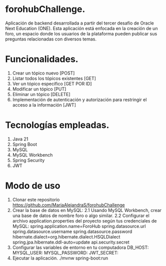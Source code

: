 # forohubChallenge.
Aplicación de backend desarrollada a partir del tercer desafío de Oracle Next Education (ONE). Esta aplicación está enfocada en la creación de un foro, un espacio donde los usuarios de la plataforma pueden publicar sus preguntas relacionadas con diversos temas.
# Funcionalidades.
1. Crear un tópico nuevo [POST]
2. Listar todos los tópicos existentes [GET]
3. Ver un tópico específico [GET POR ID]
4. Modificar un tópico [PUT]
5. Eliminar un tópico [DELETE]
6. Implementación de autenticación y autorización para restringir el acceso a la información [JWT]
# Tecnologías empleadas.
1.  Java 21
2.  Spring Boot
3.  MySQL
4.  MySQL Workbench
5.  Spring Security
6.  JWT
# Modo de uso
1. Clonar este repositorio https://github.com/MariaAlejandraS/forohubChallenge
2. Crear la base de datos en MySQL:
   2.1 Usando MySQL Workbench, crear una base de datos de nombre foro o algo similar.
   2.2 Configurar el archivo application.properties del proyecto según tus credenciales de MySQL:
   spring.application.name=ForoHub
   spring.datasource.url
   spring.datasource.username
   spring.datasource.password
   hibernate.dialect=org.hibernate.dialect.HSQLDialect
   spring.jpa.hibernate.ddl-auto=update
   api.security.secret
3. Configurar las variables de entorno en tu computadora
   DB_HOST: 
   MYSQL_USER: 
   MYSQL_PASSWORD:
   JWT_SECRET: 
4. Ejecutar la aplicación. ./mvnw spring-boot:run
